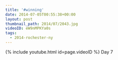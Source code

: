 ```yaml
---
title: '#winning'
date: 2014-07-05T00:55:38+00:00
layout: post
thumbnail_path: 2014/07/2043.jpg
videoID: eW9nMPKYa0s
tags:
  - 2014-rochester-ny
---
```

{% include youtube.html id=page.videoID %}
Day 7